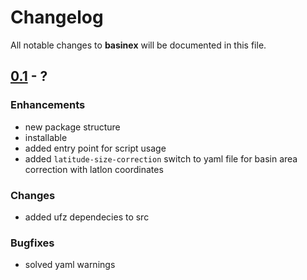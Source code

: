 # Changelog

All notable changes to **basinex** will be documented in this file.


## [0.1] - ?

### Enhancements
- new package structure
- installable
- added entry point for script usage
- added `latitude-size-correction` switch to yaml file for basin area correction with latlon coordinates

### Changes
- added ufz dependecies to src

### Bugfixes
- solved yaml warnings

[Unreleased]: https://github.com/mhm-ufz/basinex/compare/v0.1...HEAD
[0.2]: https://github.com/mhm-ufz/basinex/compare/v0.1...v0.2
[0.1]: https://github.com/mhm-ufz/basinex/releases/tag/0.1
